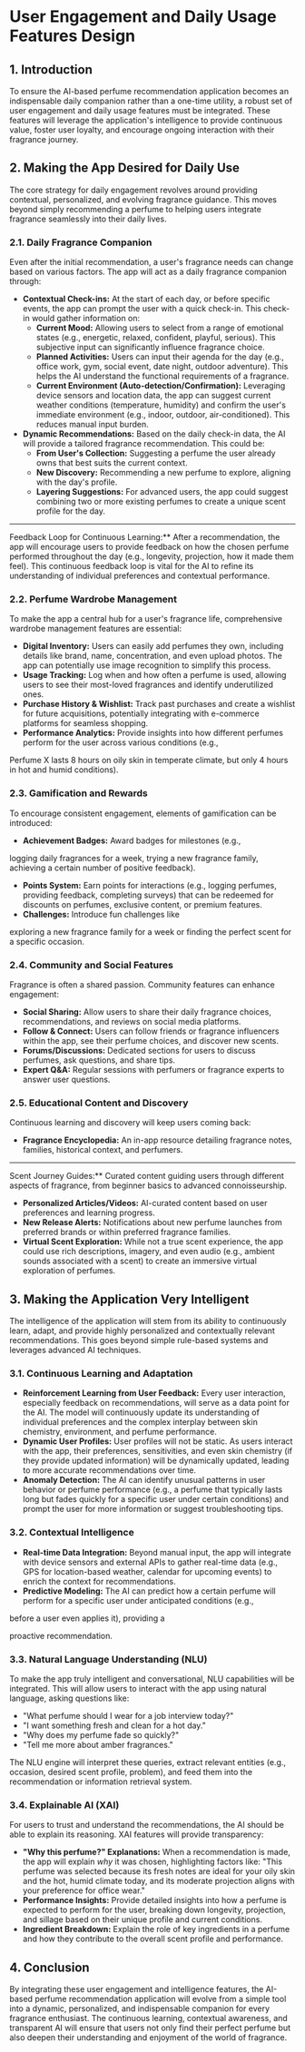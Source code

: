 # User Engagement and Daily Usage Features Design

## 1. Introduction

To ensure the AI-based perfume recommendation application becomes an indispensable daily companion rather than a one-time utility, a robust set of user engagement and daily usage features must be integrated. These features will leverage the application's intelligence to provide continuous value, foster user loyalty, and encourage ongoing interaction with their fragrance journey.

## 2. Making the App Desired for Daily Use

The core strategy for daily engagement revolves around providing contextual, personalized, and evolving fragrance guidance. This moves beyond simply recommending a perfume to helping users integrate fragrance seamlessly into their daily lives.

### 2.1. Daily Fragrance Companion

Even after the initial recommendation, a user's fragrance needs can change based on various factors. The app will act as a daily fragrance companion through:

*   **Contextual Check-ins:** At the start of each day, or before specific events, the app can prompt the user with a quick check-in. This check-in would gather information on:
    *   **Current Mood:** Allowing users to select from a range of emotional states (e.g., energetic, relaxed, confident, playful, serious). This subjective input can significantly influence fragrance choice.
    *   **Planned Activities:** Users can input their agenda for the day (e.g., office work, gym, social event, date night, outdoor adventure). This helps the AI understand the functional requirements of a fragrance.
    *   **Current Environment (Auto-detection/Confirmation):** Leveraging device sensors and location data, the app can suggest current weather conditions (temperature, humidity) and confirm the user's immediate environment (e.g., indoor, outdoor, air-conditioned). This reduces manual input burden.
*   **Dynamic Recommendations:** Based on the daily check-in data, the AI will provide a tailored fragrance recommendation. This could be:
    *   **From User's Collection:** Suggesting a perfume the user already owns that best suits the current context.
    *   **New Discovery:** Recommending a new perfume to explore, aligning with the day's profile.
    *   **Layering Suggestions:** For advanced users, the app could suggest combining two or more existing perfumes to create a unique scent profile for the day.
*   **


Feedback Loop for Continuous Learning:** After a recommendation, the app will encourage users to provide feedback on how the chosen perfume performed throughout the day (e.g., longevity, projection, how it made them feel). This continuous feedback loop is vital for the AI to refine its understanding of individual preferences and contextual performance.

### 2.2. Perfume Wardrobe Management

To make the app a central hub for a user's fragrance life, comprehensive wardrobe management features are essential:

*   **Digital Inventory:** Users can easily add perfumes they own, including details like brand, name, concentration, and even upload photos. The app can potentially use image recognition to simplify this process.
*   **Usage Tracking:** Log when and how often a perfume is used, allowing users to see their most-loved fragrances and identify underutilized ones.
*   **Purchase History & Wishlist:** Track past purchases and create a wishlist for future acquisitions, potentially integrating with e-commerce platforms for seamless shopping.
*   **Performance Analytics:** Provide insights into how different perfumes perform for the user across various conditions (e.g., 


Perfume X lasts 8 hours on oily skin in temperate climate, but only 4 hours in hot and humid conditions).

### 2.3. Gamification and Rewards

To encourage consistent engagement, elements of gamification can be introduced:

*   **Achievement Badges:** Award badges for milestones (e.g., 


logging daily fragrances for a week, trying a new fragrance family, achieving a certain number of positive feedback).
*   **Points System:** Earn points for interactions (e.g., logging perfumes, providing feedback, completing surveys) that can be redeemed for discounts on perfumes, exclusive content, or premium features.
*   **Challenges:** Introduce fun challenges like 


exploring a new fragrance family for a week or finding the perfect scent for a specific occasion.

### 2.4. Community and Social Features

Fragrance is often a shared passion. Community features can enhance engagement:

*   **Social Sharing:** Allow users to share their daily fragrance choices, recommendations, and reviews on social media platforms.
*   **Follow & Connect:** Users can follow friends or fragrance influencers within the app, see their perfume choices, and discover new scents.
*   **Forums/Discussions:** Dedicated sections for users to discuss perfumes, ask questions, and share tips.
*   **Expert Q&A:** Regular sessions with perfumers or fragrance experts to answer user questions.

### 2.5. Educational Content and Discovery

Continuous learning and discovery will keep users coming back:

*   **Fragrance Encyclopedia:** An in-app resource detailing fragrance notes, families, historical context, and perfumers.
*   **


Scent Journey Guides:** Curated content guiding users through different aspects of fragrance, from beginner basics to advanced connoisseurship.
*   **Personalized Articles/Videos:** AI-curated content based on user preferences and learning progress.
*   **New Release Alerts:** Notifications about new perfume launches from preferred brands or within preferred fragrance families.
*   **Virtual Scent Exploration:** While not a true scent experience, the app could use rich descriptions, imagery, and even audio (e.g., ambient sounds associated with a scent) to create an immersive virtual exploration of perfumes.

## 3. Making the Application Very Intelligent

The intelligence of the application will stem from its ability to continuously learn, adapt, and provide highly personalized and contextually relevant recommendations. This goes beyond simple rule-based systems and leverages advanced AI techniques.

### 3.1. Continuous Learning and Adaptation

*   **Reinforcement Learning from User Feedback:** Every user interaction, especially feedback on recommendations, will serve as a data point for the AI. The model will continuously update its understanding of individual preferences and the complex interplay between skin chemistry, environment, and perfume performance.
*   **Dynamic User Profiles:** User profiles will not be static. As users interact with the app, their preferences, sensitivities, and even skin chemistry (if they provide updated information) will be dynamically updated, leading to more accurate recommendations over time.
*   **Anomaly Detection:** The AI can identify unusual patterns in user behavior or perfume performance (e.g., a perfume that typically lasts long but fades quickly for a specific user under certain conditions) and prompt the user for more information or suggest troubleshooting tips.

### 3.2. Contextual Intelligence

*   **Real-time Data Integration:** Beyond manual input, the app will integrate with device sensors and external APIs to gather real-time data (e.g., GPS for location-based weather, calendar for upcoming events) to enrich the context for recommendations.
*   **Predictive Modeling:** The AI can predict how a certain perfume will perform for a specific user under anticipated conditions (e.g., 


before a user even applies it), providing a 


 


proactive recommendation.

### 3.3. Natural Language Understanding (NLU)

To make the app truly intelligent and conversational, NLU capabilities will be integrated. This will allow users to interact with the app using natural language, asking questions like:

*   "What perfume should I wear for a job interview today?"
*   "I want something fresh and clean for a hot day."
*   "Why does my perfume fade so quickly?"
*   "Tell me more about amber fragrances."

The NLU engine will interpret these queries, extract relevant entities (e.g., occasion, desired scent profile, problem), and feed them into the recommendation or information retrieval system.

### 3.4. Explainable AI (XAI)

For users to trust and understand the recommendations, the AI should be able to explain its reasoning. XAI features will provide transparency:

*   **"Why this perfume?" Explanations:** When a recommendation is made, the app will explain *why* it was chosen, highlighting factors like: "This perfume was selected because its fresh notes are ideal for your oily skin and the hot, humid climate today, and its moderate projection aligns with your preference for office wear."
*   **Performance Insights:** Provide detailed insights into how a perfume is expected to perform for the user, breaking down longevity, projection, and sillage based on their unique profile and current conditions.
*   **Ingredient Breakdown:** Explain the role of key ingredients in a perfume and how they contribute to the overall scent profile and performance.

## 4. Conclusion

By integrating these user engagement and intelligence features, the AI-based perfume recommendation application will evolve from a simple tool into a dynamic, personalized, and indispensable companion for every fragrance enthusiast. The continuous learning, contextual awareness, and transparent AI will ensure that users not only find their perfect perfume but also deepen their understanding and enjoyment of the world of fragrance.

